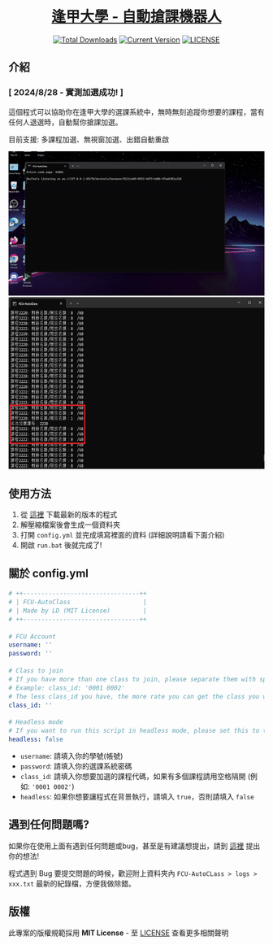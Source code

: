 <div align="center">
  <h1 id="逢甲大學自動搶課機器人">
    <a href="https://github.com/HappyGroupHub/FCU-AutoClass" target="_blank">逢甲大學 - 自動搶課機器人</a>
  </h1>

[![Total Downloads](https://img.shields.io/github/downloads/HappyGroupHub/FCU-AutoClass/total?style=for-the-badge
)](https://github.com/HappyGroupHub/FCU-AutoClass/releases)
[![Current Version](https://img.shields.io/github/v/release/HappyGroupHub/FCU-AutoClass?style=for-the-badge
)](https://github.com/HappyGroupHub/FCU-AutoClass/releases)
[![LICENSE](https://img.shields.io/github/license/HappyGroupHub/FCU-AutoClass?style=for-the-badge
)](https://github.com/HappyGroupHub/FCU-AutoClass/blob/master/LICENSE)

</div>


## 介紹

### [ 2024/8/28 - 實測加選成功! ]
這個程式可以協助你在逢甲大學的選課系統中，無時無刻追蹤你想要的課程，當有任何人退選時，自動幫你搶課加選。

目前支援: 多課程加選、無視窗加選、出錯自動重啟

![image](./readme_imgs/demo01.gif)
<img src="./readme_imgs/success.jpg" width="600" height="338" />

## 使用方法

1. 從 [這裡](https://github.com/HappyGroupHub/FCU-AutoClass/releases) 下載最新的版本的程式
2. 解壓縮檔案後會生成一個資料夾
3. 打開 `config.yml` 並完成填寫裡面的資料 (詳細說明請看下面介紹)
4. 開啟 `run.bat` 後就完成了!

## 關於 config.yml

```yaml
# ++--------------------------------++
# | FCU-AutoClass                    |
# | Made by LD (MIT License)         |
# ++--------------------------------++

# FCU Account
username: ''
password: ''

# Class to join
# If you have more than one class to join, please separate them with space.
# Example: class_id: '0001 0002'
# The less class_id you have, the more rate you can get the class you want.
class_id: ''

# Headless mode
# If you want to run this script in headless mode, please set this to true.
headless: false
```

* `username`: 請填入你的學號(帳號)
* `password`: 請填入你的選課系統密碼
* `class_id`: 請填入你想要加選的課程代碼，如果有多個課程請用空格隔開 (例如: `'0001 0002'`)
* `headless`: 如果你想要讓程式在背景執行，請填入 `true`，否則請填入 `false`

## 遇到任何問題嗎?

如果你在使用上面有遇到任何問題或bug，甚至是有建議想提出，請到 [這裡](https://github.com/HappyGroupHub/FCU-AutoClass/issues)
提出你的想法!

程式遇到 Bug 要提交問題的時候，歡迎附上資料夾內 `FCU-AutoCLass > logs > xxx.txt` 最新的紀錄檔，方便我做除錯。

## 版權

此專案的版權規範採用 **MIT License** - 至 [LICENSE](LICENSE) 查看更多相關聲明
